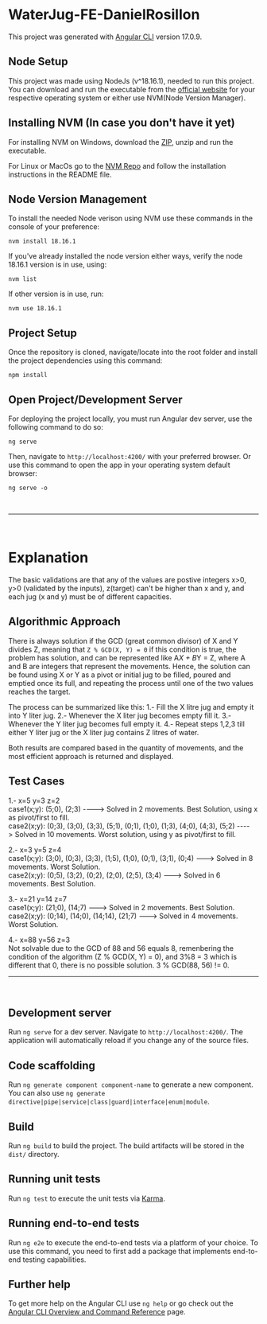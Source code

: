 # WaterJug-FE-DanielRosillon

This project was generated with [Angular CLI](https://github.com/angular/angular-cli) version 17.0.9.

## Node Setup

This project was made using NodeJs (v^18.16.1), needed to run this project. You can download and run the executable from the [official website](https://nodejs.org/en/blog/release/v18.16.1) for your respective operating system or either use NVM(Node Version Manager).

## Installing NVM (In case you don't have it yet)

For installing NVM on Windows, download the [ZIP](https://github.com/coreybutler/nvm-windows), unzip and run the executable.

For Linux or MacOs go to the [NVM Repo](https://github.com/nvm-sh/nvm) and follow the installation instructions in the README file.

## Node Version Management

To install the needed Node verison using NVM use these commands in the console of your preference:

```
nvm install 18.16.1
```

If you've already installed the node version either ways, verify the node 18.16.1 version is in use, using:

```
nvm list
```

If other version is in use, run: 
```
nvm use 18.16.1
```

## Project Setup

Once the repository is cloned, navigate/locate into the root folder and install the project dependencies using this command:

```
npm install
```

## Open Project/Development Server

For deploying the project locally, you must run Angular dev server, use the following command to do so:
```
ng serve
```
Then, navigate to `http://localhost:4200/` with your preferred browser. Or use this command to open the app in your operating system default browser: 
```
ng serve -o
```

<br>

---

<br>

# Explanation
The basic validations are that any of the values are postive integers x>0, y>0 (validated by the inputs), z(target) can't be higher than x and y, and each jug (x and y) must be of different capacities.

## Algorithmic Approach
There is always solution if the GCD (great common divisor) of X and Y divides Z, meaning that `Z % GCD(X, Y) = 0` if this condition is true, the problem has solution, and can be represented like A*X + B*Y = Z, where A and B are integers that represent the movements. Hence, the solution can be found using X or Y as a pivot or initial jug to be filled, poured and emptied once its full, and repeating the process until one of the two values reaches the target. 

  The process can be summarized like this:
  1.- Fill the X litre jug and empty it into Y liter jug.
  2.- Whenever the X liter jug becomes empty fill it.
  3.- Whenever the Y liter jug becomes full empty it.
  4.- Repeat steps 1,2,3 till either Y liter jug or the X liter jug contains Z litres of water.

Both results are compared based in the quantity of movements, and the most efficient approach is returned and displayed.

## Test Cases
1.- x=5 y=3 z=2 <br>
  case1(x;y): (5;0), (2;3) ----> Solved in 2 movements. Best Solution, using x as pivot/first to fill.<br>
  case2(x;y): (0;3), (3;0), (3;3), (5;1), (0;1), (1;0), (1;3), (4;0), (4;3), (5;2) ----> Solved in 10 movements. Worst solution, using y as pivot/first to fill.

2.- x=3 y=5 z=4 <br>
  case1(x;y): (3;0), (0;3), (3;3), (1;5), (1;0), (0;1), (3;1), (0;4) ---> Solved in 8 movements. Worst Solution.<br>
  case2(x;y): (0;5), (3;2), (0;2), (2;0), (2;5), (3;4) ---> Solved in 6 movements. Best Solution.

3.- x=21 y=14 z=7 <br>
  case1(x;y): (21;0), (14;7) ---> Solved in 2 movements. Best Solution.<br>
  case2(x;y): (0;14), (14;0), (14;14), (21;7) ---> Solved in 4 movements. Worst Solution.

4.- x=88 y=56 z=3 <br>
  Not solvable due to the GCD of 88 and 56 equals 8, remenbering the condition of the algorithm (Z % GCD(X, Y) = 0), and 3%8 = 3 which is different that 0, there is no possible solution. 3 % GCD(88, 56) != 0.
<br>

---

<br>

## Development server

Run `ng serve` for a dev server. Navigate to `http://localhost:4200/`. The application will automatically reload if you change any of the source files.

## Code scaffolding

Run `ng generate component component-name` to generate a new component. You can also use `ng generate directive|pipe|service|class|guard|interface|enum|module`.

## Build

Run `ng build` to build the project. The build artifacts will be stored in the `dist/` directory.

## Running unit tests

Run `ng test` to execute the unit tests via [Karma](https://karma-runner.github.io).

## Running end-to-end tests

Run `ng e2e` to execute the end-to-end tests via a platform of your choice. To use this command, you need to first add a package that implements end-to-end testing capabilities.

## Further help

To get more help on the Angular CLI use `ng help` or go check out the [Angular CLI Overview and Command Reference](https://angular.io/cli) page.
